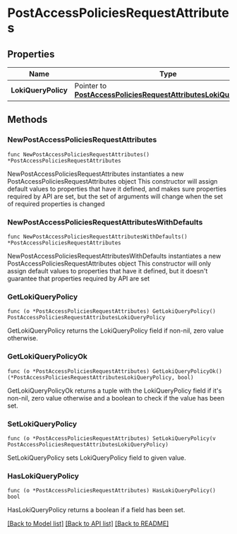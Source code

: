 # PostAccessPoliciesRequestAttributes

## Properties

Name | Type | Description | Notes
------------ | ------------- | ------------- | -------------
**LokiQueryPolicy** | Pointer to [**PostAccessPoliciesRequestAttributesLokiQueryPolicy**](PostAccessPoliciesRequestAttributesLokiQueryPolicy.md) |  | [optional] 

## Methods

### NewPostAccessPoliciesRequestAttributes

`func NewPostAccessPoliciesRequestAttributes() *PostAccessPoliciesRequestAttributes`

NewPostAccessPoliciesRequestAttributes instantiates a new PostAccessPoliciesRequestAttributes object
This constructor will assign default values to properties that have it defined,
and makes sure properties required by API are set, but the set of arguments
will change when the set of required properties is changed

### NewPostAccessPoliciesRequestAttributesWithDefaults

`func NewPostAccessPoliciesRequestAttributesWithDefaults() *PostAccessPoliciesRequestAttributes`

NewPostAccessPoliciesRequestAttributesWithDefaults instantiates a new PostAccessPoliciesRequestAttributes object
This constructor will only assign default values to properties that have it defined,
but it doesn't guarantee that properties required by API are set

### GetLokiQueryPolicy

`func (o *PostAccessPoliciesRequestAttributes) GetLokiQueryPolicy() PostAccessPoliciesRequestAttributesLokiQueryPolicy`

GetLokiQueryPolicy returns the LokiQueryPolicy field if non-nil, zero value otherwise.

### GetLokiQueryPolicyOk

`func (o *PostAccessPoliciesRequestAttributes) GetLokiQueryPolicyOk() (*PostAccessPoliciesRequestAttributesLokiQueryPolicy, bool)`

GetLokiQueryPolicyOk returns a tuple with the LokiQueryPolicy field if it's non-nil, zero value otherwise
and a boolean to check if the value has been set.

### SetLokiQueryPolicy

`func (o *PostAccessPoliciesRequestAttributes) SetLokiQueryPolicy(v PostAccessPoliciesRequestAttributesLokiQueryPolicy)`

SetLokiQueryPolicy sets LokiQueryPolicy field to given value.

### HasLokiQueryPolicy

`func (o *PostAccessPoliciesRequestAttributes) HasLokiQueryPolicy() bool`

HasLokiQueryPolicy returns a boolean if a field has been set.


[[Back to Model list]](../README.md#documentation-for-models) [[Back to API list]](../README.md#documentation-for-api-endpoints) [[Back to README]](../README.md)


